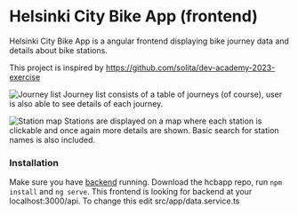 # Helsinki City Bike App (frontend)

Helsinki City Bike App is a angular frontend displaying bike journey data and details about bike stations. 

This project is inspired by https://github.com/solita/dev-academy-2023-exercise

![Journey list](https://kk4.fi/u/hcbapp_1.png)
Journey list consists of a table of journeys (of course), user is also able to see details of each journey.

![Station map](https://kk4.fi/u/hcbapp_2.png)
Stations are displayed on a map where each station is clickable and once again more details are shown. Basic search for station names is also included.

### Installation
Make sure you have [backend](https://github.com/lthu/hcbapp-backend) running. Download the hcbapp repo, run `npm install` and `ng serve`. This frontend is looking for backend at your localhost:3000/api. To change this edit src/app/data.service.ts